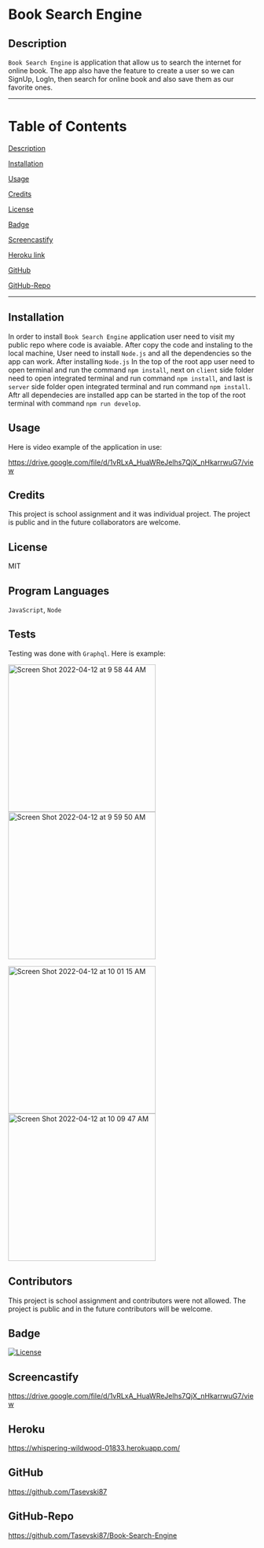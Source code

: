 # Book Search Engine

  ## Description
`Book Search Engine` is application that allow us to search the internet for online book. The app also have the feature to create a user so we can SignUp, LogIn, then search for online book and also save them as our favorite ones.

------------------------------------------------
# Table of Contents

[Description](#Description)

[Installation](#Installation)

[Usage](#Usage)

[Credits](#Credits)

[License](#License)

[Badge](#Badge)

[Screencastify](#Screencastify)

[Heroku link](#Heroku)

[GitHub](#GitHub)

[GitHub-Repo](#Github-Repo)

-------------------------------------------------

## Installation
In order to install `Book Search Engine` application user need to visit my public repo where code is avaiable. After copy the code and instaling to the local machine, User need to install `Node.js` and  all the dependencies so the app can work. After installing `Node.js` In the top of the root app user need to open terminal and run the command `npm install`, next on `client` side folder need to open integrated terminal and run command `npm install`, and last is `server` side folder open integrated terminal and run command `npm install`. Aftr all dependecies are installed app can be started in the top of the root terminal with command `npm run develop`.

## Usage
Here is video example of the application in use:

https://drive.google.com/file/d/1vRLxA_HuaWReJelhs7QjX_nHkarrwuG7/view

## Credits
This project is school assignment and it was individual project. The project is public and in the future collaborators are welcome.

## License
MIT

## Program Languages 
`JavaScript`, `Node`

## Tests
Testing was done with `Graphql`. Here is example:

<img width="300" alt="Screen Shot 2022-04-12 at 9 58 44 AM" src="https://user-images.githubusercontent.com/91975394/162981814-d1eb3fd0-c9f1-4419-a8a5-e53e3c80b700.png">  <img width="300" alt="Screen Shot 2022-04-12 at 9 59 50 AM" src="https://user-images.githubusercontent.com/91975394/162981817-6fc3a0fb-e058-46f0-ba16-78ea7ee43487.png">

<img width="300" alt="Screen Shot 2022-04-12 at 10 01 15 AM" src="https://user-images.githubusercontent.com/91975394/162981809-37fa8ab0-d767-455b-979d-3d03402ba200.png">  <img width="300" alt="Screen Shot 2022-04-12 at 10 09 47 AM" src="https://user-images.githubusercontent.com/91975394/162981820-04c043c9-4962-441c-bc66-347dc86893ca.png">

## Contributors
This project is school assignment and contributors were not allowed. The project is public and in the future contributors will be welcome.

## Badge
[![License](https://img.shields.io/badge/License-MIT-blue.svg)](https://opensource.org/licenses/MIT)

## Screencastify
https://drive.google.com/file/d/1vRLxA_HuaWReJelhs7QjX_nHkarrwuG7/view


## Heroku
https://whispering-wildwood-01833.herokuapp.com/

## GitHub
https://github.com/Tasevski87

## GitHub-Repo
https://github.com/Tasevski87/Book-Search-Engine

